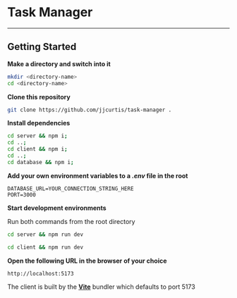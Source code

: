 # Task Manager

---

## Getting Started

**Make a directory and switch into it**
```bash
mkdir <directory-name>
cd <directory-name>
```

**Clone this repository**

```bash
git clone https://github.com/jjcurtis/task-manager .
```

**Install dependencies**

```bash
cd server && npm i;
cd ..;
cd client && npm i;
cd ..;
cd database && npm i;
```

**Add your own environment variables to a _.env_ file in the root**

```env
DATABASE_URL=YOUR_CONNECTION_STRING_HERE
PORT=3000
```

**Start development environments**

Run both commands from the root directory

```bash
cd server && npm run dev
```

```bash
cd client && npm run dev
```


**Open the following URL in the browser of your choice**
```
http://localhost:5173
```
The client is built by the **[Vite](https://vitejs.dev/)** bundler which defaults to port 5173
